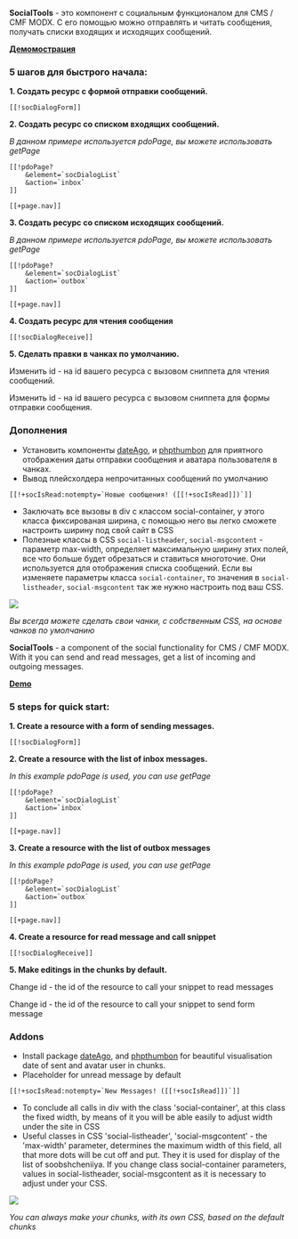 

**SocialTools** -  это компонент с социальным функционалом для CMS / CMF MODX.
С его помощью можно отправлять и читать сообщения, получать списки входящих и исходящих сообщений.

<a href='http://socialtools.asanvery.modxcloud.com/'>**Демомострация**</a>

### 5 шагов для быстрого начала:

**1. Создать ресурс с формой отправки сообщений.**

```
[[!socDialogForm]]
```
**2. Создать ресурс со списком входящих сообщений.**

*В данном примере используется pdoPage, вы можете использовать getPage*

```
[[!pdoPage?
	&element=`socDialogList`
	&action=`inbox`
]]

[[+page.nav]]
```

**3. Создать ресурс со списком исходящих сообщений.**

*В данном примере используется pdoPage, вы можете использовать getPage*

```
[[!pdoPage?
	&element=`socDialogList`
	&action=`outbox`
]]

[[+page.nav]]
```

**4. Создать ресурс для чтения сообщения**

```
[[!socDialogReceive]]
```

**5. Сделать правки в чанках по умолчанию.**

Изменить id - на id вашего ресурса с вызовом сниппета для чтения сообщений.

Изменить id - на id вашего ресурса с вызовом сниппета для формы отправки сообщения.

### Дополнения

* Установить компоненты [dateAgo][0], и [phpthumbon][1] для приятного отображения даты отправки сообщения и аватара пользователя в чанках.
* Вывод плейсхолдера непрочитанных сообщений по умолчанию
```
[[!+socIsRead:notempty=`Новые сообщения! ([[!+socIsRead]])`]]
```
* Заключать все вызовы в div с классом social-container, у этого класса фиксированая ширина, с помощью него вы легко сможете настроить ширину под свой сайт в CSS
* Полезные классы в CSS `social-listheader`, `social-msgcontent` - параметр max-width, определяет максимальную ширину этих полей, все что больше будет обрезаться и ставиться многоточие.
Они используется для отображения списка сообщений.
Если вы изменяете параметры класса `social-container`, то значения в `social-listheader`, `social-msgcontent` так же нужно настроить под ваш CSS.

[![](http://file.modx.pro/files/c/2/c/c2ca21272e774ac13d6c9d7bcaaa9bc1s.jpg)](http://file.modx.pro/files/c/2/c/c2ca21272e774ac13d6c9d7bcaaa9bc1.jpg)

*Вы всегда можете сделать свои чанки, с собственным CSS, на основе чанков по умолчанию*




**SocialTools** - a component of the social functionality for CMS / CMF MODX.
With it you can send and read messages, get a list of incoming and outgoing messages.

<a href='http://socialtools.asanvery.modxcloud.com/en/'>**Demo**</a>

### 5 steps for quick start:

**1. Create a resource with a form of sending messages.**

```
[[!socDialogForm]]
```
**2. Create a resource with the list of inbox messages.**

*In this example pdoPage is used, you can use getPage*

```
[[!pdoPage?
	&element=`socDialogList`
	&action=`inbox`
]]

[[+page.nav]]
```

**3. Create a resource with the list of outbox messages**

*In this example pdoPage is used, you can use getPage*

```
[[!pdoPage?
	&element=`socDialogList`
	&action=`outbox`
]]

[[+page.nav]]
```

**4. Create a resource for read message and call snippet**

```
[[!socDialogReceive]]
```

**5. Make editings in the chunks by default.**

Change id - the id of the resource to call your snippet to read messages

Change id - the id of the resource to call your snippet to send form message

### Addons

* Install package [dateAgo][0], and [phpthumbon][1] for beautiful visualisation date of sent and avatar user in chunks.
* Placeholder for unread message by default
```
[[!+socIsRead:notempty=`New Messages! ([[!+socIsRead]])`]]
```
* To conclude all calls in div with the class 'social-container', at this class the fixed width, by means of it you will be able easily to adjust width under the site in CSS
* Useful classes in CSS 'social-listheader', 'social-msgcontent' - the 'max-width' parameter, determines the maximum width of this field, all that more dots will be cut off and put. They it is used for display of the list of soobshcheniiya. If you change class social-container parameters, values in social-listheader, social-msgcontent as it is necessary to adjust under your CSS.

[![](http://file.modx.pro/files/c/2/c/c2ca21272e774ac13d6c9d7bcaaa9bc1s.jpg)](http://file.modx.pro/files/c/2/c/c2ca21272e774ac13d6c9d7bcaaa9bc1.jpg)

*You can always make your chunks, with its own CSS, based on the default chunks*


[0]: http://store.simpledream.ru/dateago
[1]: http://modx.com/extras/package/phpthumbon

[0]: http://store.simpledream.ru/dateago
[1]: http://modx.com/extras/package/phpthumbon
